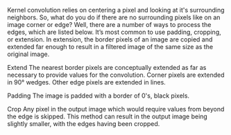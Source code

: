 Kernel convolution relies on centering a pixel and looking at it's surrounding neighbors. So, what do you do if there are no surrounding pixels like on an image corner or edge? Well, there are a number of ways to process the edges, which are listed below. It’s most common to use padding, cropping, or extension. In extension, the border pixels of an image are copied and extended far enough to result in a filtered image of the same size as the original image.

Extend
The nearest border pixels are conceptually extended as far as necessary to provide values for the convolution. Corner pixels are extended in 90° wedges. Other edge pixels are extended in lines.

Padding
The image is padded with a border of 0's, black pixels.

Crop
Any pixel in the output image which would require values from beyond the edge is skipped. This method can result in the output image being slightly smaller, with the edges having been cropped.